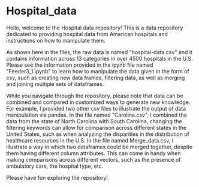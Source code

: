 # Hospital_data
Hello, welcome to the Hospital data repository!
This is a data repository dedicated to providing hospital data from American hospitals and instructions on how to manipulate them.

As shown here in the files, the raw data is named "hospital-data.csv" and it contains information across 13 categories in over 4500 hospitals in the U.S. Please see the information provided in the ipynb file named "Feeder3_1.ipynb" to learn how to manipulate the data given in the form of csv, such as creating new data frames, filtering data, as well as merging and joining multiple sets of dataframes.

While you navigate through the repository, please note that data can be combined and compared in customized ways to generate new knowledge. For example, I provided two other csv files to illustrate the output of data manipulation via pandas. In the file named "Carolina.csv", I combined the data from the state of North Carolina with South Carolina, changing the filtering keywords can allow for comparison across different states in the United States, such as when analyzing the disparities in the distribution of healthcare resources in the U.S. In the file named Merge_data.csv, I illustrate a way in which two dataframes could be merged together, despite them having different column attributes. This can come in handy when making comparisons across different vectors, such as the presence of ambulatory care, the hospital type, etc.

Please have fun exploring the repository!

